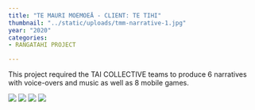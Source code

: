 ```yaml
---
title: "TE MAURI MOEMOEĀ - CLIENT: TE TIHI"
thumbnail: "../static/uploads/tmm-narrative-1.jpg"
year: "2020"
categories:
- RANGATAHI PROJECT

---
```

This project required the TAI COLLECTIVE teams to produce 6 narratives with voice-overs and music as well as 8 mobile games.
<div class="imagesContainer">
    <img class="image" src="/uploads/tmm-narrative-1.jpg">
    <img class="image" src="/uploads/tmm-narrative-2.jpg">
    <img class="image" src="/uploads/tmm-narrative-3.jpg">
    <img class="image" src="/uploads/tmm-narrative-4.jpg">
</div>
<!-- ![](/uploads/tmm-narrative-1.jpg)![](/uploads/tmm-narrative-2.jpg)![](/uploads/tmm-narrative-3.jpg)![](/uploads/tmm-narrative-4.jpg) -->